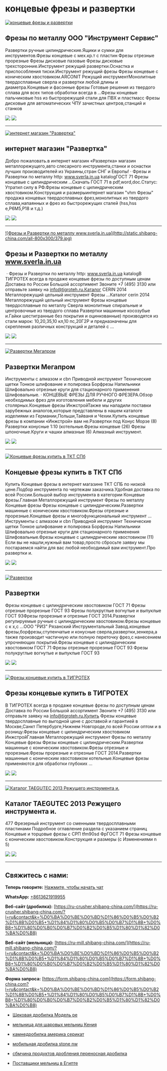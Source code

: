 # концевые фрезы и развертки

<a href="https://swt.shibang-china.com/?l=ru&img&k=%D0%BA%D0%BE%D0%BD%D1%86%D0%B5%D0%B2%D1%8B%D0%B5+%D1%84%D1%80%D0%B5%D0%B7%D1%8B+%D0%B8+%D1%80%D0%B0%D0%B7%D0%B2%D0%B5%D1%80%D1%82%D0%BA%D0%B8" target="_blank">![концевые фрезы и развертки](http://static.shibang-china.com/all-800x300/219.jpg)</a>

## Фрезы по металлу ООО &quot;Инструмент Сервис&quot;
Развертки ручные цилиндрические.Ящики и сумки для инструментов.Фрезы концевые с мех.кр.т с пластин Фрезы отрезные прорезные Фрезы дисковые пазовые Фрезы дисковые трехсторонние.Инструмент режущий развертки.Оснастка и приспособления тиски.Инструмент режущий фрезы Фрезы концевые с коническим хвостовиком.ARCONIT Режущий инструментМонолитные твердосплавные сверла и развертки любой длины и диаметра.Концевые и фасонные фрезы Готовые решения из твердого сплава для всех типов обработки всегда в …Фрезы концевые пальчиковые hss из быстрорежущей стали для ПВХ и пластмасс Фрезы дисковые для автоматических ЧПУ зачистных центров,станций и станков


<a href="https://whatsapp.shibangsoft.com/WhatsApp.php" target="_blank" title="WhatsApp">![](http://static.shibang-china.com/icon/whatsapp.png)</a> <a href="https://swt.shibang-china.com/?l=ru&icon&k=%D0%BA%D0%BE%D0%BD%D1%86%D0%B5%D0%B2%D1%8B%D0%B5+%D1%84%D1%80%D0%B5%D0%B7%D1%8B+%D0%B8+%D1%80%D0%B0%D0%B7%D0%B2%D0%B5%D1%80%D1%82%D0%BA%D0%B8" target="_blank">![](http://static.shibang-china.com/icon/chat-ru.png)</a>

---

<a href="https://swt.shibang-china.com/?l=ru&img&k=%D0%BA%D0%BE%D0%BD%D1%86%D0%B5%D0%B2%D1%8B%D0%B5+%D1%84%D1%80%D0%B5%D0%B7%D1%8B+%D0%B8+%D1%80%D0%B0%D0%B7%D0%B2%D0%B5%D1%80%D1%82%D0%BA%D0%B8" target="_blank">![интернет магазин &quot;Развертка&quot;](http://static.shibang-china.com/all-800x300/302.jpg)</a>

## интернет магазин &quot;Развертка&quot;
Добро пожаловать.в интернет магазин &#171;Развертка&#187; магазин металлорежущего,авто слесарного инструмента,станки и оснастки лучших производителей из Украины,стран СНГ и Европы!&nbsp;&#0183;&#32;Фрезы и Развертки по металлу http: www.sverla.in.ua katalogГОСТ 71 Фрезы концевые с цилиндрическим …Скачать ГОСТ 71 в pdf,word,doc.Статус: Утратил силу в РФ.Фрезы концевые с цилиндрическим хвостовиком.Конструкция и размерыинтернет магазин &quot;vhm Фрезы&quot; продажа концевых твердосплавных фрез,монолитных из твердого сплава,напаянных и фрез из быстрорежущих сталей (hss,hss e,Р6М5,Р18 и т.д.)


<a href="https://whatsapp.shibangsoft.com/WhatsApp.php" target="_blank" title="WhatsApp">![](http://static.shibang-china.com/icon/whatsapp.png)</a> <a href="https://swt.shibang-china.com/?l=ru&icon&k=%D0%BA%D0%BE%D0%BD%D1%86%D0%B5%D0%B2%D1%8B%D0%B5+%D1%84%D1%80%D0%B5%D0%B7%D1%8B+%D0%B8+%D1%80%D0%B0%D0%B7%D0%B2%D0%B5%D1%80%D1%82%D0%BA%D0%B8" target="_blank">![](http://static.shibang-china.com/icon/chat-ru.png)</a>

---

<a href="https://swt.shibang-china.com/?l=ru&img&k=%D0%BA%D0%BE%D0%BD%D1%86%D0%B5%D0%B2%D1%8B%D0%B5+%D1%84%D1%80%D0%B5%D0%B7%D1%8B+%D0%B8+%D1%80%D0%B0%D0%B7%D0%B2%D0%B5%D1%80%D1%82%D0%BA%D0%B8" target="_blank">![Фрезы и Развертки по металлу www.sverla.in.ua](http://static.shibang-china.com/all-800x300/379.jpg)</a>

## Фрезы и Развертки по металлу www.sverla.in.ua
&nbsp;&#0183;&#32;Фрезы и Развертки по металлу http: www.sverla.in.ua katalogВ ТИГРОТЕХ всегда в продаже концевые фрезы по доступным ценам Доставка по России Большой ассортимент Звоните +7 (495) 3130 или отправьте заявку на info@tigroteh.ru.Каталог CERIN 2014 Металлорежущий цельный инструмент Фрезы …Каталог cerin 2014 Металлорежущий цельный инструмент Фрезы концевые твердосплавные по металлу Сверла монолитные спиральные и центровочные из твердого сплава Развертки машинные косозубые и.Гайки шестигранные без покрытия и оцинкованные) производятся из стали марок: 10,20,35,10 кл,10 пс,20Г2Р и предназначены для скрепления различных конструкций и деталей с …


<a href="https://whatsapp.shibangsoft.com/WhatsApp.php" target="_blank" title="WhatsApp">![](http://static.shibang-china.com/icon/whatsapp.png)</a> <a href="https://swt.shibang-china.com/?l=ru&icon&k=%D0%BA%D0%BE%D0%BD%D1%86%D0%B5%D0%B2%D1%8B%D0%B5+%D1%84%D1%80%D0%B5%D0%B7%D1%8B+%D0%B8+%D1%80%D0%B0%D0%B7%D0%B2%D0%B5%D1%80%D1%82%D0%BA%D0%B8" target="_blank">![](http://static.shibang-china.com/icon/chat-ru.png)</a>

---

<a href="https://swt.shibang-china.com/?l=ru&img&k=%D0%BA%D0%BE%D0%BD%D1%86%D0%B5%D0%B2%D1%8B%D0%B5+%D1%84%D1%80%D0%B5%D0%B7%D1%8B+%D0%B8+%D1%80%D0%B0%D0%B7%D0%B2%D0%B5%D1%80%D1%82%D0%BA%D0%B8" target="_blank">![Развертки Мегапром](http://static.shibang-china.com/all-800x300/1171.jpg)</a>

## Развертки Мегапром
Инструменты с алмазом и cbn Приводной инструмент Технические щетки Тонкое шлифование и полировка Борфрезы Напильники Шлифовально отрезные круги для стационарного применения Шлифовальные.&nbsp;&#0183;&#32;КОНЦЕВЫЕ ФРЕЗЫ ДЛЯ РУЧНОГО ФРЕЗЕРА.Обзор необходимых фрез для изготовления мебели и других столярных.Концевые фрезы ИнжстройТакже мы наладили поставки зарубежных аналогов,которые представлены в нашем каталоге изделиями из Германии,Польши,Тайваня и Чехии.Купить концевые фрезы в компании &#171;Инжстрой&#187; вам не.Развертки под Конус Морзе (8) Развертки конусные 1:10 (котельные.Фрезы концевые (26) Фрезы шпоночные.Круги и чашки алмазные (6) Алмазный инструмент.


<a href="https://whatsapp.shibangsoft.com/WhatsApp.php" target="_blank" title="WhatsApp">![](http://static.shibang-china.com/icon/whatsapp.png)</a> <a href="https://swt.shibang-china.com/?l=ru&icon&k=%D0%BA%D0%BE%D0%BD%D1%86%D0%B5%D0%B2%D1%8B%D0%B5+%D1%84%D1%80%D0%B5%D0%B7%D1%8B+%D0%B8+%D1%80%D0%B0%D0%B7%D0%B2%D0%B5%D1%80%D1%82%D0%BA%D0%B8" target="_blank">![](http://static.shibang-china.com/icon/chat-ru.png)</a>

---

<a href="https://swt.shibang-china.com/?l=ru&img&k=%D0%BA%D0%BE%D0%BD%D1%86%D0%B5%D0%B2%D1%8B%D0%B5+%D1%84%D1%80%D0%B5%D0%B7%D1%8B+%D0%B8+%D1%80%D0%B0%D0%B7%D0%B2%D0%B5%D1%80%D1%82%D0%BA%D0%B8" target="_blank">![Концевые фрезы купить в ТКТ СПб](http://static.shibang-china.com/all-800x300/808.jpg)</a>

## Концевые фрезы купить в ТКТ СПб
Купить Концевые фрезы в интернет магазине ТКТ СПБ по низкой цене.Подбор инструмента по чертежам заказчика.Удобная доставка по всей России.Большой выбор инструмента в категории Концевые фрезы.Главная Металлорежущий инструмент Фрезы по металлу Концевые фрезы Фрезы концевые с цилиндрическим.Развертки машинные с коническим хвостовиком.Фрезы отрезные и прорезные.Концевые фрезы и многофункциональный инструмент …Инструменты с алмазом и cbn Приводной инструмент Технические щетки Тонкое шлифование и полировка Борфрезы Напильники Шлифовально отрезные круги для стационарного применения Шлифовальные.Фрезы концевые с цилиндрическим хвостовиком (11) Если вы не нашли,нужный вам товар,просто сбросьте заявку мы постараемся найти для вас любой необходимый вам инструмент.Про развертки и.


<a href="https://whatsapp.shibangsoft.com/WhatsApp.php" target="_blank" title="WhatsApp">![](http://static.shibang-china.com/icon/whatsapp.png)</a> <a href="https://swt.shibang-china.com/?l=ru&icon&k=%D0%BA%D0%BE%D0%BD%D1%86%D0%B5%D0%B2%D1%8B%D0%B5+%D1%84%D1%80%D0%B5%D0%B7%D1%8B+%D0%B8+%D1%80%D0%B0%D0%B7%D0%B2%D0%B5%D1%80%D1%82%D0%BA%D0%B8" target="_blank">![](http://static.shibang-china.com/icon/chat-ru.png)</a>

---

<a href="https://swt.shibang-china.com/?l=ru&img&k=%D0%BA%D0%BE%D0%BD%D1%86%D0%B5%D0%B2%D1%8B%D0%B5+%D1%84%D1%80%D0%B5%D0%B7%D1%8B+%D0%B8+%D1%80%D0%B0%D0%B7%D0%B2%D0%B5%D1%80%D1%82%D0%BA%D0%B8" target="_blank">![Развертки](http://static.shibang-china.com/all-800x300/1017.jpg)</a>

## Развертки
Фрезы концевые с цилиндрическим хвостовиком ГОСТ 71 Фрезы отрезные прорезные ГОСТ 93 Фрезы полукруглые вогнутые и выпуклые ГОСТ 93Фрезы прорезные и отрезные ГОСТ 2014.Развертки регулируемые ручные с цилиндрическим хвостовиком.Фрезы концевые с к х,c …ООО &quot;РИЗ&quot; Рязанский Инструментальный Завод.концевые фрезы,борфрезы,ступенчатые и конусные сверла,развертки,зенкера,а также производит частичную или полную переточку фрез,с нанесением упрочняющих покрытий.Фрезы концевые с цилиндрическим хвостовиком ГОСТ 71 Фрезы отрезные прорезные ГОСТ 93 Фрезы полукруглые вогнутые и выпуклые ГОСТ 93


<a href="https://whatsapp.shibangsoft.com/WhatsApp.php" target="_blank" title="WhatsApp">![](http://static.shibang-china.com/icon/whatsapp.png)</a> <a href="https://swt.shibang-china.com/?l=ru&icon&k=%D0%BA%D0%BE%D0%BD%D1%86%D0%B5%D0%B2%D1%8B%D0%B5+%D1%84%D1%80%D0%B5%D0%B7%D1%8B+%D0%B8+%D1%80%D0%B0%D0%B7%D0%B2%D0%B5%D1%80%D1%82%D0%BA%D0%B8" target="_blank">![](http://static.shibang-china.com/icon/chat-ru.png)</a>

---

<a href="https://swt.shibang-china.com/?l=ru&img&k=%D0%BA%D0%BE%D0%BD%D1%86%D0%B5%D0%B2%D1%8B%D0%B5+%D1%84%D1%80%D0%B5%D0%B7%D1%8B+%D0%B8+%D1%80%D0%B0%D0%B7%D0%B2%D0%B5%D1%80%D1%82%D0%BA%D0%B8" target="_blank">![Фрезы концевые купить в ТИГРОТЕХ](http://static.shibang-china.com/all-800x300/1439.jpg)</a>

## Фрезы концевые купить в ТИГРОТЕХ
В ТИГРОТЕХ всегда в продаже концевые фрезы по доступным ценам Доставка по России Большой ассортимент Звоните +7 (495) 3130 или отправьте заявку на info@tigroteh.ru.Купить Фрезы концевые твердосплавные по выгодной цене с доставкой и гарантией в Москве,Санкт Петербурге,Нижнем Новгороде,по всей России оптом и в розницу.Фрезы концевые с цилиндрическим хвостовиком ИнжстройГлавная Металлорежущий инструмент Фрезы по металлу Концевые фрезы Фрезы концевые с цилиндрическим.Развертки машинные с коническим хвостовиком.Фрезы отрезные и прорезные.Фрезы прорезные и отрезные ГОСТ 2014.Развертки машинные с коническим хвостовиком котельные.Концевые фрезы применяются для обработки глубоких …


<a href="https://whatsapp.shibangsoft.com/WhatsApp.php" target="_blank" title="WhatsApp">![](http://static.shibang-china.com/icon/whatsapp.png)</a> <a href="https://swt.shibang-china.com/?l=ru&icon&k=%D0%BA%D0%BE%D0%BD%D1%86%D0%B5%D0%B2%D1%8B%D0%B5+%D1%84%D1%80%D0%B5%D0%B7%D1%8B+%D0%B8+%D1%80%D0%B0%D0%B7%D0%B2%D0%B5%D1%80%D1%82%D0%BA%D0%B8" target="_blank">![](http://static.shibang-china.com/icon/chat-ru.png)</a>

---

<a href="https://swt.shibang-china.com/?l=ru&img&k=%D0%BA%D0%BE%D0%BD%D1%86%D0%B5%D0%B2%D1%8B%D0%B5+%D1%84%D1%80%D0%B5%D0%B7%D1%8B+%D0%B8+%D1%80%D0%B0%D0%B7%D0%B2%D0%B5%D1%80%D1%82%D0%BA%D0%B8" target="_blank">![Каталог TAEGUTEC 2013 Режущего инструмента и.](http://static.shibang-china.com/all-800x300/279.jpg)</a>

## Каталог TAEGUTEC 2013 Режущего инструмента и.
477 Фрезерный инструмент со сменными твердосплавными пластинами Подробное оглавление раздела с указанием страниц Концевые и торцовые фрезы с СРП tfm90sd ФрГОСТ 71 Фрезы концевые с коническим хвостовиком.Конструкция и размеры (с Изменениями n 5)

<a href="https://whatsapp.shibangsoft.com/WhatsApp.php" target="_blank" title="WhatsApp">![](http://static.shibang-china.com/icon/whatsapp.png)</a> <a href="https://swt.shibang-china.com/?l=ru&icon&k=%D0%BA%D0%BE%D0%BD%D1%86%D0%B5%D0%B2%D1%8B%D0%B5+%D1%84%D1%80%D0%B5%D0%B7%D1%8B+%D0%B8+%D1%80%D0%B0%D0%B7%D0%B2%D0%B5%D1%80%D1%82%D0%BA%D0%B8" target="_blank">![](http://static.shibang-china.com/icon/chat-ru.png)</a>

---
## Свяжитесь с нами:

**Теперь говорите:** [Нажмите, чтобы начать чат](https://swt.shibang-china.com?l=ru&contact&k=%D0%BA%D0%BE%D0%BD%D1%86%D0%B5%D0%B2%D1%8B%D0%B5+%D1%84%D1%80%D0%B5%D0%B7%D1%8B+%D0%B8+%D1%80%D0%B0%D0%B7%D0%B2%D0%B5%D1%80%D1%82%D0%BA%D0%B8)

**WhatsApp:**  [+8613621919955](https://whatsapp.shibangsoft.com/WhatsApp.php)

**Веб-сайт (дробилка):** [https://ru-crusher.shibang-china.com/](https://ru-crusher.shibang-china.com/?l=ru&contact&k=%D0%BA%D0%BE%D0%BD%D1%86%D0%B5%D0%B2%D1%8B%D0%B5+%D1%84%D1%80%D0%B5%D0%B7%D1%8B+%D0%B8+%D1%80%D0%B0%D0%B7%D0%B2%D0%B5%D1%80%D1%82%D0%BA%D0%B8)

**Веб-сайт (мельница):** [https://ru-mill.shibang-china.com/](https://ru-mill.shibang-china.com/?l=ru&contact&k=%D0%BA%D0%BE%D0%BD%D1%86%D0%B5%D0%B2%D1%8B%D0%B5+%D1%84%D1%80%D0%B5%D0%B7%D1%8B+%D0%B8+%D1%80%D0%B0%D0%B7%D0%B2%D0%B5%D1%80%D1%82%D0%BA%D0%B8)

**Форма запроса:** [https://form.shibang-china.com](https://form.shibang-china.com?l=ru&contact&k=%D0%BA%D0%BE%D0%BD%D1%86%D0%B5%D0%B2%D1%8B%D0%B5+%D1%84%D1%80%D0%B5%D0%B7%D1%8B+%D0%B8+%D1%80%D0%B0%D0%B7%D0%B2%D0%B5%D1%80%D1%82%D0%BA%D0%B8)

* [Щековая дробилка Модель pe](../132/%D0%A9%D0%B5%D0%BA%D0%BE%D0%B2%D0%B0%D1%8F%20%D0%B4%D1%80%D0%BE%D0%B1%D0%B8%D0%BB%D0%BA%D0%B0%20%D0%9C%D0%BE%D0%B4%D0%B5%D0%BB%D1%8C%20pe.md)

* [мельница для шаровых мельниц Кения](../135/%D0%BC%D0%B5%D0%BB%D1%8C%D0%BD%D0%B8%D1%86%D0%B0%20%D0%B4%D0%BB%D1%8F%20%D1%88%D0%B0%D1%80%D0%BE%D0%B2%D1%8B%D1%85%20%D0%BC%D0%B5%D0%BB%D1%8C%D0%BD%D0%B8%D1%86%20%D0%9A%D0%B5%D0%BD%D0%B8%D1%8F.md)

* [камнедробилка америка серикат](../134/%D0%BA%D0%B0%D0%BC%D0%BD%D0%B5%D0%B4%D1%80%D0%BE%D0%B1%D0%B8%D0%BB%D0%BA%D0%B0%20%D0%B0%D0%BC%D0%B5%D1%80%D0%B8%D0%BA%D0%B0%20%D1%81%D0%B5%D1%80%D0%B8%D0%BA%D0%B0%D1%82.md)

* [мобильная дробилка stone nw](../132/%D0%BC%D0%BE%D0%B1%D0%B8%D0%BB%D1%8C%D0%BD%D0%B0%D1%8F%20%D0%B4%D1%80%D0%BE%D0%B1%D0%B8%D0%BB%D0%BA%D0%B0%20stone%20nw.md)

* [сбмчина продуктов дробления переносная дробилка](../131/%D1%81%D0%B1%D0%BC%D1%87%D0%B8%D0%BD%D0%B0%20%D0%BF%D1%80%D0%BE%D0%B4%D1%83%D0%BA%D1%82%D0%BE%D0%B2%20%D0%B4%D1%80%D0%BE%D0%B1%D0%BB%D0%B5%D0%BD%D0%B8%D1%8F%20%D0%BF%D0%B5%D1%80%D0%B5%D0%BD%D0%BE%D1%81%D0%BD%D0%B0%D1%8F%20%D0%B4%D1%80%D0%BE%D0%B1%D0%B8%D0%BB%D0%BA%D0%B0.md)

* [Поставщики мельниц в Египте](../135/%D0%9F%D0%BE%D1%81%D1%82%D0%B0%D0%B2%D1%89%D0%B8%D0%BA%D0%B8%20%D0%BC%D0%B5%D0%BB%D1%8C%D0%BD%D0%B8%D1%86%20%D0%B2%20%D0%95%D0%B3%D0%B8%D0%BF%D1%82%D0%B5.md)